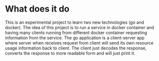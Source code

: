 # What does it do #

This is an experimental project to learn two new technologies (go and docker). The idea of this project is to run a service in docker container and having many clients running from different docker container requesting information from the service. The go application is a client-server app where server when receives request from client will send its own resource usage information back to client. The client just decodes the response, converts the response to more readable form and will just print it.